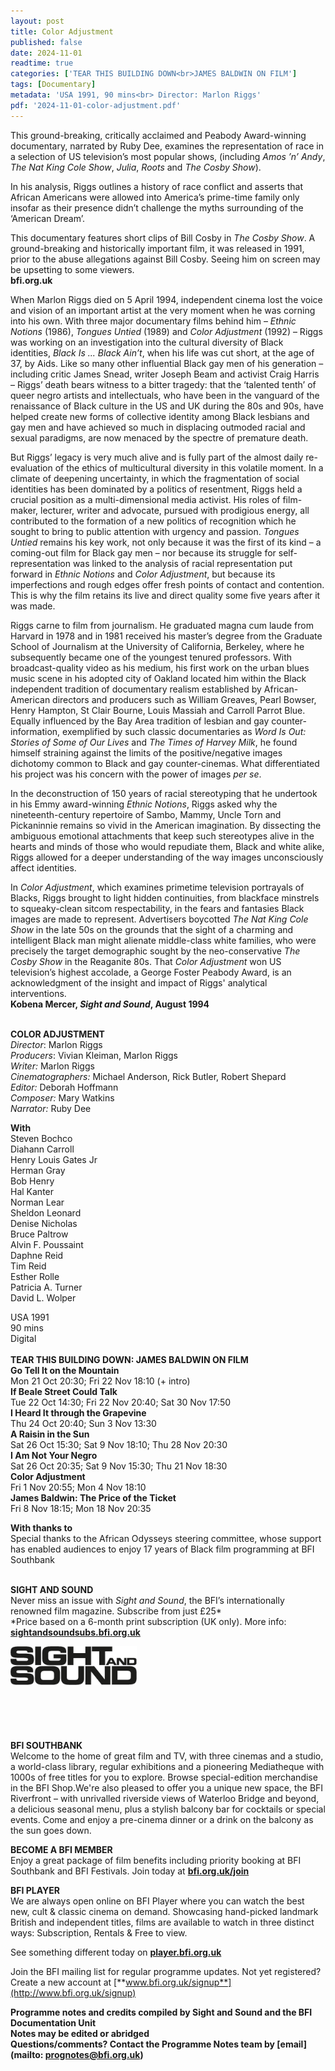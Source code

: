 ```yaml
---
layout: post
title: Color Adjustment
published: false
date: 2024-11-01
readtime: true
categories: ['TEAR THIS BUILDING DOWN<br>JAMES BALDWIN ON FILM']
tags: [Documentary]
metadata: 'USA 1991, 90 mins<br> Director: Marlon Riggs'
pdf: '2024-11-01-color-adjustment.pdf'
---
```


This ground-breaking, critically acclaimed and Peabody Award-winning documentary, narrated by Ruby Dee, examines the representation of race in a selection of US television’s most popular shows, (including _Amos ’n’ Andy_, _The Nat King Cole Show_, _Julia_, _Roots_ and _The Cosby Show_).

In his analysis, Riggs outlines a history of race conflict and asserts that African Americans were allowed into America’s prime-time family only insofar as their presence didn’t challenge the myths surrounding of the ‘American Dream’.

This documentary features short clips of Bill Cosby in _The Cosby Show_. A ground-breaking and historically important film, it was released in 1991, prior to the abuse allegations against Bill Cosby. Seeing him on screen may be upsetting to some viewers.  
**bfi.org.uk**  

When Marlon Riggs died on 5 April 1994, independent cinema lost the voice and vision of an important artist at the very moment when he was corning into his own. With three major documentary films behind him – _Ethnic Notions_ (1986), _Tongues Untied_ (1989) and _Color Adjustment_ (1992) – Riggs was working on an investigation into the cultural diversity of Black identities, _Black Is ... Black Ain’t_, when his life was cut short, at the age of 37, by Aids. Like so many other influential Black gay men of his generation – including critic James Snead, writer Joseph Beam and activist Craig Harris – Riggs’ death bears witness to a bitter tragedy: that the ‘talented tenth’ of queer negro artists and intellectuals, who have been in the vanguard of the renaissance of Black culture in the US and UK during the 80s and 90s, have helped create new forms of collective identity among Black lesbians and gay men and have achieved so much in displacing outmoded racial and sexual paradigms, are now menaced by the spectre of premature death.

But Riggs’ legacy is very much alive and is fully part of the almost daily re-evaluation of the ethics of multicultural diversity in this volatile moment. In a climate of deepening uncertainty, in which the fragmentation of social identities has been dominated by a politics of resentment, Riggs held a crucial position as a multi-dimensional media activist. His roles of film-maker, lecturer, writer and advocate, pursued with prodigious energy, all contributed to the formation of a new politics of recognition which he sought to bring to public attention with urgency and passion. _Tongues Untied_ remains his key work, not only because it was the first of its kind – a coming-out film for Black gay men – nor because its struggle for self-representation was linked to the analysis of racial representation put forward in _Ethnic Notions_ and _Color Adjustment_, but because its imperfections and rough edges offer fresh points of contact and contention. This is why the film retains its live and direct quality some five years after it was made.

Riggs carne to film from journalism. He graduated magna cum laude from Harvard in 1978 and in 1981 received his master’s degree from the Graduate School of Journalism at the University of California, Berkeley, where he subsequently became one of the youngest tenured professors. With broadcast-quality video as his medium, his first work on the urban blues music scene in his adopted city of Oakland located him within the Black independent tradition of documentary realism established by African-American directors and producers such as William Greaves, Pearl Bowser, Henry Hampton, St Clair Bourne, Louis Massiah and Carroll Parrot Blue. Equally influenced by the Bay Area tradition of lesbian and gay counter-information, exemplified by such classic documentaries as _Word Is Out: Stories of Some of Our Lives_ and _The Times of Harvey Milk_, he found himself straining against the limits of the positive/negative images dichotomy common to Black and gay counter-cinemas. What differentiated his project was his concern with the power of images _per se_.

In the deconstruction of 150 years of racial stereotyping that he undertook in his Emmy award-winning _Ethnic Notions_, Riggs asked why the nineteenth-century repertoire of Sambo, Mammy, Uncle Torn and Pickaninnie remains so vivid in the American imagination. By dissecting the ambiguous emotional attachments that keep such stereotypes alive in the hearts and minds of those who would repudiate them, Black and white alike, Riggs allowed for a deeper understanding of the way images unconsciously affect identities.

In _Color Adjustment_, which examines primetime television portrayals of Blacks, Riggs brought to light hidden continuities, from blackface minstrels to squeaky-clean sitcom respectability, in the fears and fantasies Black images are made to represent. Advertisers boycotted _The Nat King Cole Show_ in the late 50s on the grounds that the sight of a charming and intelligent Black man might alienate middle-class white families, who were precisely the target demographic sought by the neo-conservative _The Cosby Show_ in the Reaganite 80s. That _Color Adjustment_ won US television’s highest accolade, a George Foster Peabody Award, is an acknowledgment of the insight and impact of Riggs' analytical interventions.  
**Kobena Mercer, _Sight and Sound_, August 1994**  
<br>

**COLOR ADJUSTMENT**  
_Director_: Marlon Riggs  
_Producers_: Vivian Kleiman, Marlon Riggs  
_Writer:_ Marlon Riggs  
_Cinematographers:_ Michael Anderson, Rick Butler, Robert Shepard  
_Editor:_ Deborah Hoffmann  
_Composer:_ Mary Watkins  
_Narrator:_ Ruby Dee  

**With**  
Steven Bochco  
Diahann Carroll  
Henry Louis Gates Jr  
Herman Gray  
Bob Henry  
Hal Kanter  
Norman Lear  
Sheldon Leonard  
Denise Nicholas  
Bruce Paltrow  
Alvin F. Poussaint  
Daphne Reid  
Tim Reid  
Esther Rolle  
Patricia A. Turner  
David L. Wolper  

USA 1991  
90 mins  
Digital  
<br>
**TEAR THIS BUILDING DOWN: JAMES BALDWIN ON FILM**  
**Go Tell It on the Mountain**  
Mon 21 Oct 20:30; Fri 22 Nov 18:10 (+ intro)  
**If Beale Street Could Talk**  
Tue 22 Oct 14:30;  Fri 22 Nov 20:40; Sat 30 Nov 17:50  
**I Heard It through the Grapevine**  
Thu 24 Oct 20:40; Sun 3 Nov 13:30  
**A Raisin in the Sun**  
Sat 26 Oct 15:30;  Sat 9 Nov 18:10; Thu 28 Nov 20:30  
**I Am Not Your Negro**  
Sat 26 Oct 20:35;  Sat 9 Nov 15:30; Thu 21 Nov 18:30  
**Color Adjustment**  
Fri 1 Nov 20:55; Mon 4 Nov 18:10  
**James Baldwin: The Price of the Ticket**  
Fri 8 Nov 18:15; Mon 18 Nov 20:35  

**With thanks to**  
Special thanks to the African Odysseys steering committee, whose support has enabled audiences to enjoy 17 years of Black film programming at BFI Southbank
<br><br>

**SIGHT AND SOUND**<br>
Never miss an issue with _Sight and Sound_, the BFI’s internationally renowned film magazine. Subscribe from just £25*<br>
*Price based on a 6-month print subscription (UK only). More info: [**sightandsoundsubs.bfi.org.uk**](https://sightandsoundsubs.bfi.org.uk/subscribe)

<img style="float: left;" src="/img/sight-and-sound.jpg" width="40%" height="40%"><br><br><br><br><br><br><br><br>

**BFI SOUTHBANK**  
Welcome to the home of great film and TV, with three cinemas and a studio, a world-class library, regular exhibitions and a pioneering Mediatheque with 1000s of free titles for you to explore. Browse special-edition merchandise in the BFI Shop.We&#39;re also pleased to offer you a unique new space, the BFI Riverfront – with unrivalled riverside views of Waterloo Bridge and beyond, a delicious seasonal menu, plus a stylish balcony bar for cocktails or special events. Come and enjoy a pre-cinema dinner or a drink on the balcony as the sun goes down.  

**BECOME A BFI MEMBER**  
Enjoy a great package of film benefits including priority booking at BFI Southbank and BFI Festivals. Join today at [**bfi.org.uk/join**](http://www.bfi.org.uk/join)  

**BFI PLAYER**  
 We are always open online on BFI Player where you can watch the best new, cult &amp; classic cinema on demand. Showcasing hand-picked landmark British and independent titles, films are available to watch in three distinct ways: Subscription, Rentals &amp; Free to view.  

See something different today on [**player.bfi.org.uk**](https://player.bfi.org.uk)  

Join the BFI mailing list for regular programme updates. Not yet registered? Create a new account at [**www.bfi.org.uk/signup**](http://www.bfi.org.uk/signup)

**Programme notes and credits compiled by Sight and Sound and the BFI Documentation Unit  
Notes may be edited or abridged  
Questions/comments? Contact the Programme Notes team by [email](mailto: prognotes@bfi.org.uk)**
<!--stackedit_data:
eyJoaXN0b3J5IjpbLTE2ODkyMjc1NzksLTM5NjA1Njc0XX0=
-->
